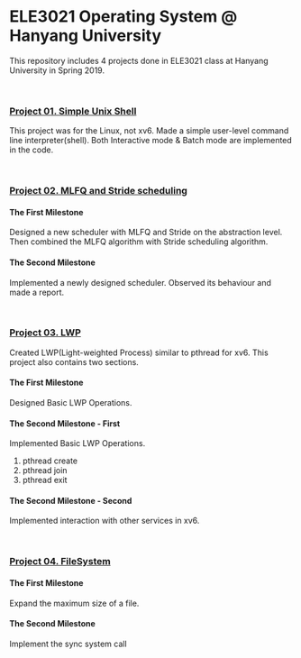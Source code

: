 # ELE3021 Operating System @ Hanyang University

This repository includes 4 projects done in ELE3021 class at Hanyang University in Spring 2019.

<br>

### [Project 01. Simple Unix Shell](https://github.com/hyungkwonko/ELE3021-operating-system/wiki/Project1)
This project was for the Linux, not xv6. Made a simple user-level command line interpreter(shell). Both Interactive mode & Batch mode are implemented in the code.

<br>

### [Project 02. MLFQ and Stride scheduling](https://github.com/hyungkwonko/ELE3021-operating-system/wiki/Project2)

#### The First Milestone
Designed a new scheduler with MLFQ and Stride on the abstraction level. Then combined the MLFQ algorithm with Stride scheduling algorithm.

#### The Second Milestone
Implemented a newly designed scheduler. Observed its behaviour and made a report.

<br>

### [Project 03. LWP](https://github.com/hyungkwonko/ELE3021-operating-system/wiki/Project3)
Created LWP(Light-weighted Process) similar to pthread for xv6. This project also contains two sections.

#### The First Milestone
Designed Basic LWP Operations.

#### The Second Milestone - First
Implemented Basic LWP Operations.
1. pthread create
2. pthread join
3. pthread exit

#### The Second Milestone - Second
Implemented interaction with other services in xv6.

<br>

### [Project 04. FileSystem](https://github.com/hyungkwonko/ELE3021-operating-system/wiki/Project4)

#### The First Milestone
Expand the maximum size of a file.

#### The Second Milestone
Implement the sync system call
